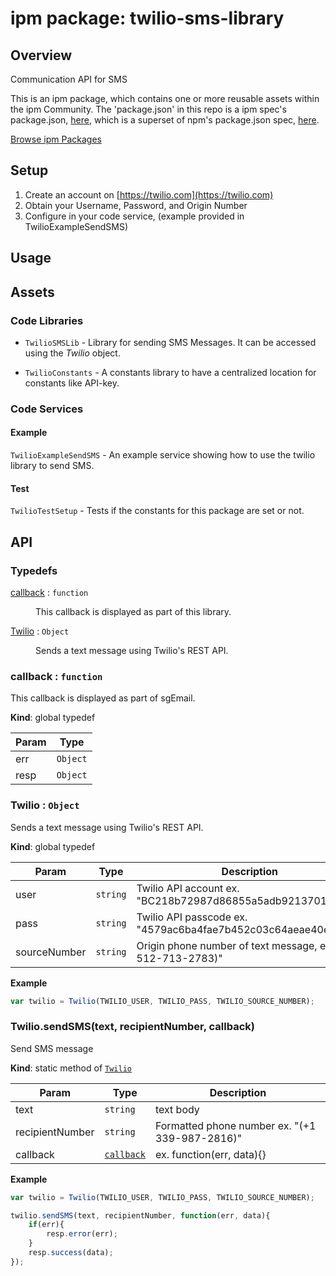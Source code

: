 
# ipm package: twilio-sms-library

## Overview

Communication API for SMS

This is an ipm package, which contains one or more reusable assets within the ipm Community. The 'package.json' in this repo is a ipm spec's package.json, [here](https://docs.clearblade.com/v/3/6-ipm/spec), which is a superset of npm's package.json spec, [here](https://docs.npmjs.com/files/package.json).

[Browse ipm Packages](https://ipm.clearblade.com)

## Setup

1. Create an account on [https://twilio.com](https://twilio.com)
2. Obtain your Username, Password, and Origin Number
3. Configure in your code service, (example provided in TwilioExampleSendSMS)

## Usage


## Assets
### Code Libraries

* `TwilioSMSLib` - Library for sending SMS Messages. It can be accessed using the _Twilio_ object. 

* `TwilioConstants` - A constants library to have a centralized location for constants like API-key.


### Code Services

#### Example
`TwilioExampleSendSMS` - An example service showing how to use the twilio library to send SMS.

#### Test
`TwilioTestSetup` - Tests if the constants for this package are set or not.

## API

### Typedefs

<dl>
<dt><a href="#callback">callback</a> : <code>function</code></dt>
<dd><p>This callback is displayed as part of this library.</p>
</dd>
<dt><a href="#Twilio">Twilio</a> : <code>Object</code></dt>
<dd><p>Sends a text message using Twilio&#39;s REST API.</p>
</dd>
</dl>

<a name="callback"></a>

### callback : <code>function</code>
This callback is displayed as part of sgEmail.

**Kind**: global typedef  

| Param | Type |
| --- | --- |
| err | <code>Object</code> | 
| resp | <code>Object</code> | 

<a name="Twilio"></a>

### Twilio : <code>Object</code>
Sends a text message using Twilio's REST API.

**Kind**: global typedef  

| Param | Type | Description |
| --- | --- | --- |
| user | <code>string</code> | Twilio API account ex. "BC218b72987d86855a5adb921370115a20" |
| pass | <code>string</code> | Twilio API passcode ex. "4579ac6ba4fae7b452c03c64aeae40e7" |
| sourceNumber | <code>string</code> | Origin phone number of text message, ex "(+1 512-713-2783)" |

**Example**  

```js
var twilio = Twilio(TWILIO_USER, TWILIO_PASS, TWILIO_SOURCE_NUMBER);
```

<a name="Twilio.sendSMS"></a>

### Twilio.sendSMS(text, recipientNumber, callback)
Send SMS message

**Kind**: static method of [<code>Twilio</code>](#Twilio)  

| Param | Type | Description |
| --- | --- | --- |
| text | <code>string</code> | text body |
| recipientNumber | <code>string</code> | Formatted phone number ex. "(+1 339-987-2816)" |
| callback | [<code>callback</code>](#callback) | ex. function(err, data){} |

**Example** 

```js
var twilio = Twilio(TWILIO_USER, TWILIO_PASS, TWILIO_SOURCE_NUMBER);

twilio.sendSMS(text, recipientNumber, function(err, data){
    if(err){
        resp.error(err);
    }
    resp.success(data);
});
```